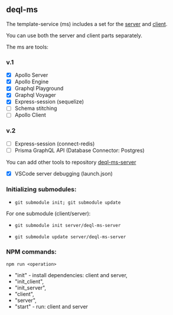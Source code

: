 ## deql-ms

The template-service (ms) includes a set for the [server](https://github.com/IAlexandr/deql-ms-server) and [client](https://github.com/IAlexandr/deql-ms-client).

You can use both the server and client parts separately.

The ms are tools:

### v.1

* [x] Apollo Server
* [x] Apollo Engine
* [x] Graphql Playground
* [x] Graphql Voyager
* [x] Express-session (sequelize)
* [ ] Schema stitching
* [ ] Apollo Client

### v.2

* [ ] Express-session (connect-redis)
* [ ] Prisma GraphQL API (Database Connector: Postgres)

You can add other tools to repository [deql-ms-server](https://github.com/IAlexandr/deql-ms-server)

* [x] VSCode server debugging (launch.json)

### Initializing submodules:

* `git submodule init; git submodule update`

For one submodule (client/server):

* `git submodule init server/deql-ms-server`

* `git submodule update server/deql-ms-server`

### NPM commands:

`npm run <operation>`

* "init" - install dependencies: client and server,
* "init_client",
* "init_server",
* "client",
* "server",
* "start" - run: client and server
